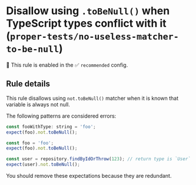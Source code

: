 # Disallow using `.toBeNull()` when TypeScript types conflict with it (`proper-tests/no-useless-matcher-to-be-null`)

💼 This rule is enabled in the ✅ `recommended` config.

<!-- end auto-generated rule header -->

## Rule details

This rule disallows using `not.toBeNull()` matcher when it is known that variable is always not null.

The following patterns are considered errors:

```js
const fooWithType: string = 'foo';
expect(foo).not.toBeNull();

const foo = 'foo';
expect(foo).not.toBeNull();

const user = repository.findByIdOrThrow(123); // return type is `User`
expect(user).not.toBeNull();
```

You should remove these expectations because they are redundant.

